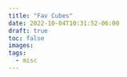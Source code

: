```yaml
---
title: "Fav Cubes"
date: 2022-10-04T10:31:52-06:00
draft: true
toc: false
images:
tags:
  - misc
---
```


